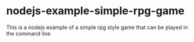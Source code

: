 # nodejs-example-simple-rpg-game

This is a nodejs example of a simple rpg style game that can be played in the command line
